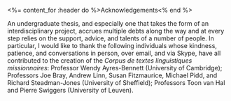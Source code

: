 <%= content_for :header do %>Acknowledgements<% end %>

An undergraduate thesis, and especially one that takes the form of an interdisciplinary project,
 accrues multiple debts along the way and at every step relies on the support, advice, and talents of a
 number of people. In particular, I would like to thank the following individuals whose kindness, patience,
 and conversations in person, over email, and via Skype, have all contributed to the creation of the *Corpus de textes linguistiques missionnaires*: Professor Wendy Ayres-Bennett (University of Cambridge); Professors Joe Bray,
 Andrew Linn, Susan Fitzmaurice, Michael Pidd, and Richard Steadman-Jones (University of Sheffield);
 Professors Toon van Hal and Pierre Swiggers (University of Leuven).
